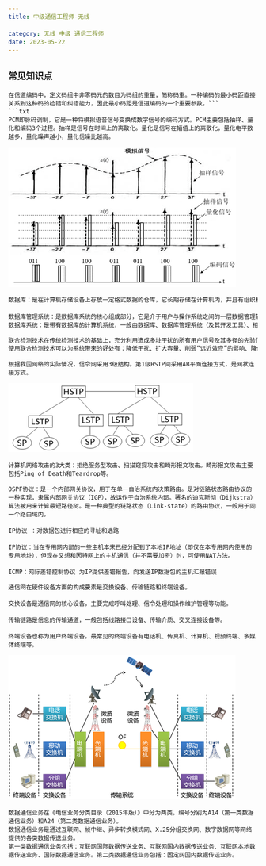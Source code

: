 ```yaml
---
title: 中级通信工程师-无线

category: 无线 中级 通信工程师
date: 2023-05-22
---
```

## `常见知识点`
```TXT
在信道编码中，定义码组中非零码元的数目为码组的重量，简称码重。一种编码的最小码距直接关系到这种码的检错和纠错能力，因此最小码距是信道编码的一个重要参数。```
```txt
PCM即脉码调制，它是一种将模拟语音信号变换成数字信号的编码方式。PCM主要包括抽样、量化和编码3个过程。抽样是信号在时间上的离散化。量化是信号在幅值上的离散化，量化电平数越多，量化噪声越小，量化信噪比越高。
```
![PCM脉码调制](../../src/assets/img/PCM%E5%8D%B3%E8%84%89%E7%A0%81%E8%B0%83%E5%88%B6.png)
```txt
数据库：是在计算机存储设备上存放一定格式数据的仓库，它长期存储在计算机内，并且有组织和可共享的数据集合。

数据库管理系统：是数据库系统的核心组成部分，它是介于用户与操作系统之间的一层数据管理软件，是用户和数据库的接口。采用数据库技术，实现数据独立于程序的统一管理。
数据库系统：是带有数据库的计算机系统，一般由数据库、数据库管理系统（及其开发工具）、相关的硬件、软件和各类人员组成。数据库系统的软件包括：DBMS、支持DBMS的操作系统、与数据库接口的高级语言和编译系统，以及以DBMS为核心的应用开发工具。各类人员包括数据库管理员、系统分析员和数据库设计人员，其中数据库管理员（Database Administrator，DBA）是负责数据库的建立、使用和维护的专门的人员。
```
```txt
联合检测技术在传统检测技术的基础上，充分利用造成多址干扰的所有用户信号及其多径的先验信息，把用户信号的分离当作一个统一的相互关联的联合检测过程来完成，从而具有优良的抗干扰性能，降低了系统对功率控制精度的要求，可以更加有效的利用上行链路频谱资源，显著提高系统容量，并削弱了“远近效应”的影响。
使用联合检测技术可以为系统带来的好处有：降低干扰、扩大容量、削弱“远近效应”的影响、降低功控的要求。
```
```
根据我国网络的实际情况，信令网采用3级结构。第1级HSTP间采用AB平面连接方式，是网状连接方式。
```
![信令网采用3级结构](../../src/assets/img/%E4%BF%A1%E4%BB%A4%E7%BD%91%E9%87%87%E7%94%A83%E7%BA%A7%E7%BB%93%E6%9E%84.png)

```TXT
计算机网络攻击的3大类：拒绝服务型攻击、扫描窥探攻击和畸形报文攻击。畸形报文攻击主要包括Ping of Death和Teardrop等。
```
```TXT
OSPF协议：是一个内部网关协议，用于在单一自治系统内决策路由。是对链路状态路由协议的一种实现，隶属内部网关协议（IGP），故运作于自治系统内部。著名的迪克斯彻（Dijkstra）算法被用来计算最短路径树。是一种典型的链路状态（Link-state）的路由协议，一般用于同一个路由域内。

IP协议 ：对数据包进行相应的寻址和选路

IP协议：当在专用网内部的一些主机本来已经分配到了本地IP地址（即仅在本专用网内使用的专用地址），但现在又想和因特网上的主机通信（并不需要加密）时，可使用NAT方法。

ICMP：网际差错控制协议 为IP提供差错报告，向发送IP数据包的主机汇报错误
```
```TXT
通信网在硬件设备方面的构成要素是交换设备、传输链路和终端设备。

交换设备是通信网的核心设备，主要完成呼叫处理、信令处理和操作维护管理等功能。

传输链路是信息的传输通道，一般包括线路接口设备、传输介质、交叉连接设备等。

终端设备也称为用户终端设备。最常见的终端设备有电话机、传真机、计算机、视频终端、多媒体终端等。
```
![通信网在硬件设备方面](../../src/assets/img/%E9%80%9A%E4%BF%A1%E7%BD%91%E5%9C%A8%E7%A1%AC%E4%BB%B6%E8%AE%BE%E5%A4%87%E6%96%B9%E9%9D%A2.png)

```
数据通信业务在《电信业务分类目录（2015年版）》中分为两类，编号分别为A14（第一类数据通信业务）和A24（第二类数据通信业务）。
数据通信业务是通过互联网、帧中继、异步转换模式网、X.25分组交换网、数字数据网等网络提供的各类数据传送业务。
第一类数据通信业务包括：互联网国际数据传送业务、互联网国内数据传送业务、互联网本地数据传送业务、国际数据通信业务。第二类数据通信业务包括：固定网国内数据传送业务。
```
